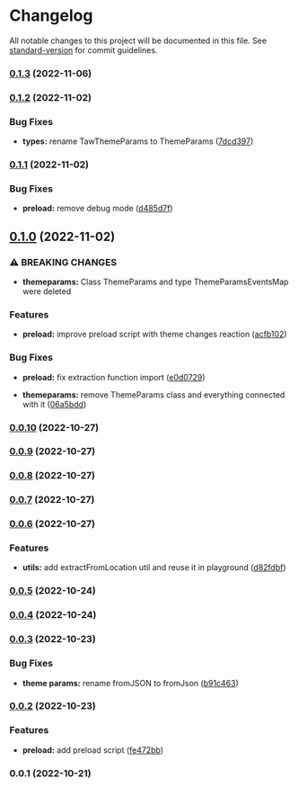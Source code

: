 # Changelog

All notable changes to this project will be documented in this file. See [standard-version](https://github.com/conventional-changelog/standard-version) for commit guidelines.

### [0.1.3](https://github.com/Telegram-Web-Apps/theme-params/compare/v0.1.2...v0.1.3) (2022-11-06)

### [0.1.2](https://github.com/Telegram-Web-Apps/theme-params/compare/v0.1.1...v0.1.2) (2022-11-02)


### Bug Fixes

* **types:** rename TawThemeParams to ThemeParams ([7dcd397](https://github.com/Telegram-Web-Apps/theme-params/commit/7dcd397f1a275fa9048ec12acf4a9903226c4373))

### [0.1.1](https://github.com/Telegram-Web-Apps/theme-params/compare/v0.1.0...v0.1.1) (2022-11-02)


### Bug Fixes

* **preload:** remove debug mode ([d485d7f](https://github.com/Telegram-Web-Apps/theme-params/commit/d485d7f9da762c6db45472c484ce386fd0988afd))

## [0.1.0](https://github.com/Telegram-Web-Apps/theme-params/compare/v0.0.10...v0.1.0) (2022-11-02)


### ⚠ BREAKING CHANGES

* **themeparams:** Class ThemeParams and type ThemeParamsEventsMap were deleted

### Features

* **preload:** improve preload script with theme changes reaction ([acfb102](https://github.com/Telegram-Web-Apps/theme-params/commit/acfb10218bf873b5a23ae721600a22be6fdff97d))


### Bug Fixes

* **preload:** fix extraction function import ([e0d0729](https://github.com/Telegram-Web-Apps/theme-params/commit/e0d0729f868f56d60fcbd8e737dfde6c677fad88))


* **themeparams:** remove ThemeParams class and everything connected with it ([06a5bdd](https://github.com/Telegram-Web-Apps/theme-params/commit/06a5bddce3a202191f96f807d92fdacf02a7e7b7))

### [0.0.10](https://github.com/Telegram-Web-Apps/theme-params/compare/v0.0.9...v0.0.10) (2022-10-27)

### [0.0.9](https://github.com/Telegram-Web-Apps/theme-params/compare/v0.0.8...v0.0.9) (2022-10-27)

### [0.0.8](https://github.com/Telegram-Web-Apps/theme-params/compare/v0.0.7...v0.0.8) (2022-10-27)

### [0.0.7](https://github.com/Telegram-Web-Apps/theme-params/compare/v0.0.6...v0.0.7) (2022-10-27)

### [0.0.6](https://github.com/Telegram-Web-Apps/theme-params/compare/v0.0.5...v0.0.6) (2022-10-27)


### Features

* **utils:** add extractFromLocation util and reuse it in playground ([d82fdbf](https://github.com/Telegram-Web-Apps/theme-params/commit/d82fdbfa2f3b0fcd3c9dfe6977a0e1fec904d210))

### [0.0.5](https://github.com/Telegram-Web-Apps/theme-params/compare/v0.0.4...v0.0.5) (2022-10-24)

### [0.0.4](https://github.com/Telegram-Web-Apps/theme-params/compare/v0.0.3...v0.0.4) (2022-10-24)

### [0.0.3](https://github.com/Telegram-Web-Apps/theme-params/compare/v0.0.2...v0.0.3) (2022-10-23)


### Bug Fixes

* **theme params:** rename fromJSON to fromJson ([b91c463](https://github.com/Telegram-Web-Apps/theme-params/commit/b91c46321f8f8ea6d34f68ae12273c153ff6bb25))

### [0.0.2](https://github.com/Telegram-Web-Apps/theme-params/compare/v0.0.1...v0.0.2) (2022-10-23)


### Features

* **preload:** add preload script ([fe472bb](https://github.com/Telegram-Web-Apps/theme-params/commit/fe472bb4c455c4610dfb77212dc6080de1e6800e))

### 0.0.1 (2022-10-21)
